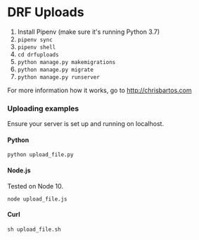 # DRF Uploads

1. Install Pipenv (make sure it's running Python 3.7)
2. `pipenv sync`
3. `pipenv shell`
4. `cd drfuploads`
5. `python manage.py makemigrations`
6. `python manage.py migrate`
7. `python manage.py runserver`

For more information how it works, go to http://chrisbartos.com


### Uploading examples

Ensure your server is set up and running on localhost.

#### Python

    python upload_file.py

#### Node.js

Tested on Node 10.

    node upload_file.js

#### Curl

    sh upload_file.sh
